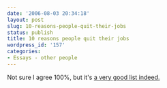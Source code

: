 ```yaml
---
date: '2006-08-03 20:34:18'
layout: post
slug: 10-reasons-people-quit-their-jobs
status: publish
title: 10 reasons people quit their jobs
wordpress_id: '157'
categories:
- Essays - other people
---
```


Not sure I agree 100%, but it's [a very good list indeed.](http://newsletter.logoworks.com/index.php/top-ten-reasons-why-people-quit-their-jobs/07/31/2006/)
